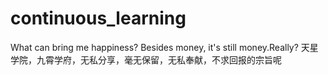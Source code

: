 # continuous_learning
What can bring me happiness? Besides money, it's still money.Really? 天星学院，九霄学府，无私分享，毫无保留，无私奉献，不求回报的宗旨呢

